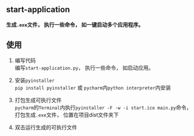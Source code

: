 ## start-application
**生成`.exe`文件， 执行一些命令， 如一键启动多个应用程序。**

## 使用  
1. 编写代码  
编写`start-application.py`， 执行一些命令， 如启动应用。 
   
2. 安装`pyinstaller`  
`pip install pyinstaller` 或 `pycharm`内`python interpreter`内安装

3. 打包生成可执行文件  
`pycharm`的`Terminal`内执行`pyinstaller -F -w -i start.ico main.py`命令， 打包生成`.exe`文件， 位置在项目dist文件夹下
   
4. 双击运行生成的可执行文件
